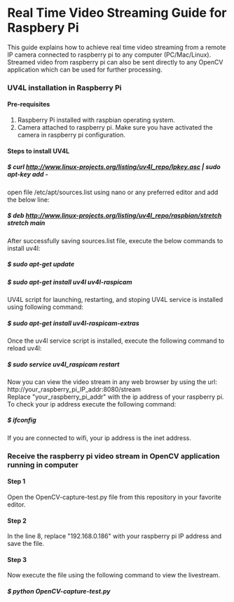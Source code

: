 # Real Time Video Streaming Guide for Raspbery Pi
This guide explains how to achieve real time video streaming from a remote IP camera connected to raspberry pi to any computer (PC/Mac/Linux). 
Streamed video from raspberry pi can also be sent directly to any OpenCV application which can be used for further processing.

### UV4L installation in Raspberry Pi

#### Pre-requisites
1. Raspberry Pi installed with raspbian operating system.
2. Camera attached to raspberry pi. Make sure you have activated the camera in raspberry pi configuration.

#### Steps to install UV4L
##### $ curl http://www.linux-projects.org/listing/uv4l_repo/lpkey.asc | sudo apt-key add -

open file /etc/apt/sources.list using nano or any preferred editor and add the below line: <br>
##### $ deb http://www.linux-projects.org/listing/uv4l_repo/raspbian/stretch stretch main <br>

After successfully saving sources.list file, execute the below commands to install uv4l: <br>
##### $ sudo apt-get update
##### $ sudo apt-get install uv4l uv4l-raspicam

UV4L script for launching, restarting, and stoping UV4L service is installed using following command: <br>
##### $ sudo apt-get install uv4l-raspicam-extras

Once the uv4l service script is installed, execute the following command to reload uv4l:<br>
##### $ sudo service uv4l_raspicam restart

Now you can view the video stream in any web browser by using the url: http://your_raspberry_pi_IP_addr:8080/stream <br>
Replace "your_raspberry_pi_addr" with the ip address of your raspberry pi. To check your ip address execute the following command:
##### $ ifconfig
If you are connected to wifi, your ip address is the inet address.

### Receive the raspberry pi video stream in OpenCV application running in computer
#### Step 1
Open the OpenCV-capture-test.py file from this repository in your favorite editor.
#### Step 2
In the line 8, replace "192.168.0.186" with your raspberry pi IP address and save the file.
#### Step 3
Now execute the file using the following command to view the livestream.
##### $ python OpenCV-capture-test.py
